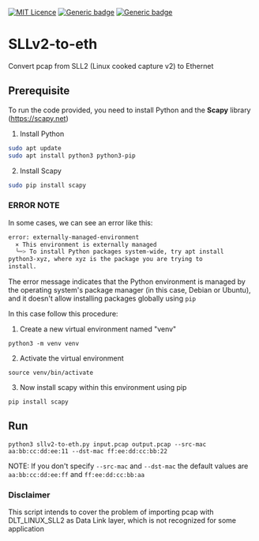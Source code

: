 [![MIT Licence](https://badges.frapsoft.com/os/mit/mit.svg?v=103)](https://opensource.org/licenses/mit-license.php)
[![Generic badge](https://img.shields.io/badge/Python-green.svg)](https://www.python.org/)
[![Generic badge](https://img.shields.io/badge/Networking-orange.svg)](networking)


# SLLv2-to-eth
Convert pcap from SLL2 (Linux cooked capture v2) to Ethernet

## Prerequisite
To run the code provided, you need to install Python and the **Scapy** library (https://scapy.net)

1. Install Python
```bash
sudo apt update
sudo apt install python3 python3-pip
```
2. Install Scapy
```bash
sudo pip install scapy
```

### ERROR NOTE
In some cases, we can see an error like this:

```bash
error: externally-managed-environment
  × This environment is externally managed
  ╰─> To install Python packages system-wide, try apt install
python3-xyz, where xyz is the package you are trying to
install.
```

The error message indicates that the Python environment is managed by the operating system's package manager (in this case, Debian or Ubuntu), and it doesn't allow installing packages globally using `pip`

In this case follow this procedure:

1. Create a new virtual environment named "venv"

`python3 -m venv venv`

2. Activate the virtual environment

`source venv/bin/activate`

3. Now install scapy within this environment using pip

`pip install scapy`



## Run
```
python3 sllv2-to-eth.py input.pcap output.pcap --src-mac aa:bb:cc:dd:ee:11 --dst-mac ff:ee:dd:cc:bb:22
```
NOTE: If you don't specify `--src-mac` and `--dst-mac` the default values are `aa:bb:cc:dd:ee:ff` and `ff:ee:dd:cc:bb:aa`

### Disclaimer
This script intends to cover the problem of importing pcap with DLT_LINUX_SLL2 as Data Link layer, which is not recognized for some application
